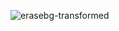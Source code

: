 ![erasebg-transformed](https://github.com/user-attachments/assets/2b3202ad-5590-414d-985e-f2fdae75b021)
